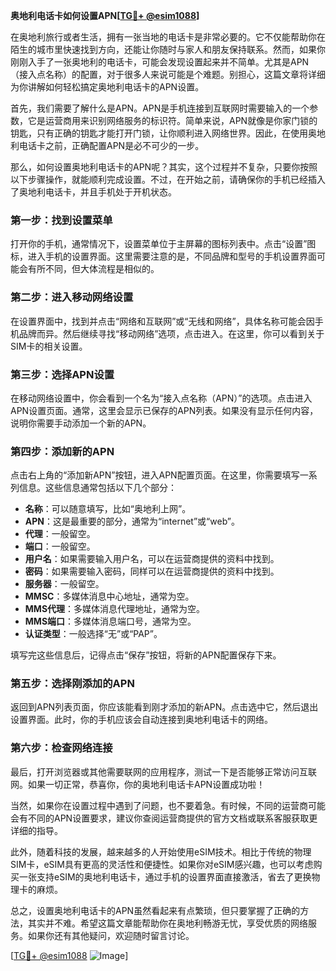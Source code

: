 **奥地利电话卡如何设置APN[[TG💪+ @esim1088](https://t.me/s/esim1088)]**

在奥地利旅行或者生活，拥有一张当地的电话卡是非常必要的。它不仅能帮助你在陌生的城市里快速找到方向，还能让你随时与家人和朋友保持联系。然而，如果你刚刚入手了一张奥地利的电话卡，可能会发现设置起来并不简单。尤其是APN（接入点名称）的配置，对于很多人来说可能是个难题。别担心，这篇文章将详细为你讲解如何轻松搞定奥地利电话卡的APN设置。

首先，我们需要了解什么是APN。APN是手机连接到互联网时需要输入的一个参数，它是运营商用来识别网络服务的标识符。简单来说，APN就像是你家门锁的钥匙，只有正确的钥匙才能打开门锁，让你顺利进入网络世界。因此，在使用奥地利电话卡之前，正确配置APN是必不可少的一步。

那么，如何设置奥地利电话卡的APN呢？其实，这个过程并不复杂，只要你按照以下步骤操作，就能顺利完成设置。不过，在开始之前，请确保你的手机已经插入了奥地利电话卡，并且手机处于开机状态。

### 第一步：找到设置菜单

打开你的手机，通常情况下，设置菜单位于主屏幕的图标列表中。点击“设置”图标，进入手机的设置界面。这里需要注意的是，不同品牌和型号的手机设置界面可能会有所不同，但大体流程是相似的。

### 第二步：进入移动网络设置

在设置界面中，找到并点击“网络和互联网”或“无线和网络”，具体名称可能会因手机品牌而异。然后继续寻找“移动网络”选项，点击进入。在这里，你可以看到关于SIM卡的相关设置。

### 第三步：选择APN设置

在移动网络设置中，你会看到一个名为“接入点名称（APN）”的选项。点击进入APN设置页面。通常，这里会显示已保存的APN列表。如果没有显示任何内容，说明你需要手动添加一个新的APN。

### 第四步：添加新的APN

点击右上角的“添加新APN”按钮，进入APN配置页面。在这里，你需要填写一系列信息。这些信息通常包括以下几个部分：

- **名称**：可以随意填写，比如“奥地利上网”。
- **APN**：这是最重要的部分，通常为“internet”或“web”。
- **代理**：一般留空。
- **端口**：一般留空。
- **用户名**：如果需要输入用户名，可以在运营商提供的资料中找到。
- **密码**：如果需要输入密码，同样可以在运营商提供的资料中找到。
- **服务器**：一般留空。
- **MMSC**：多媒体消息中心地址，通常为空。
- **MMS代理**：多媒体消息代理地址，通常为空。
- **MMS端口**：多媒体消息端口号，通常为空。
- **认证类型**：一般选择“无”或“PAP”。

填写完这些信息后，记得点击“保存”按钮，将新的APN配置保存下来。

### 第五步：选择刚添加的APN

返回到APN列表页面，你应该能看到刚才添加的新APN。点击选中它，然后退出设置界面。此时，你的手机应该会自动连接到奥地利电话卡的网络。

### 第六步：检查网络连接

最后，打开浏览器或其他需要联网的应用程序，测试一下是否能够正常访问互联网。如果一切正常，恭喜你，你的奥地利电话卡APN设置成功啦！

当然，如果你在设置过程中遇到了问题，也不要着急。有时候，不同的运营商可能会有不同的APN设置要求，建议你查阅运营商提供的官方文档或联系客服获取更详细的指导。

此外，随着科技的发展，越来越多的人开始使用eSIM技术。相比于传统的物理SIM卡，eSIM具有更高的灵活性和便捷性。如果你对eSIM感兴趣，也可以考虑购买一张支持eSIM的奥地利电话卡，通过手机的设置界面直接激活，省去了更换物理卡的麻烦。

总之，设置奥地利电话卡的APN虽然看起来有点繁琐，但只要掌握了正确的方法，其实并不难。希望这篇文章能帮助你在奥地利畅游无忧，享受优质的网络服务。如果你还有其他疑问，欢迎随时留言讨论。

[[TG💪+ @esim1088](https://t.me/s/esim1088) ![Image](https://i.postimg.cc/4NQfJmqS/Snipaste-2025-05-13-00-14-12.png)]
